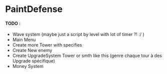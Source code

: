 # PaintDefense

#### TODO :
- Wave system (maybe just a script by level with lot of timer ?! :/ )
- Main Menu
- Create more Tower with specifies
- Create New enemy 
- Create UpgradeSystem Tower or smth like this (genre chaque tour à des Upgrade spécifique)
- Money System